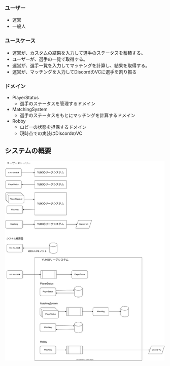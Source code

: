 ### ユーザー

- 運営
- 一般人

### ユースケース

- 運営が、カスタムの結果を入力して選手のステータスを蓄積する。
- ユーザーが、選手の一覧で取得する。
- 運営が、選手一覧を入力してマッチングを計算し、結果を取得する。
- 運営が、マッチングを入力してDiscordのVCに選手を割り振る

### ドメイン

- PlayerStatus
    - 選手のステータスを管理するドメイン
- MatchingSystem
    - 選手のステータスをもとにマッチングを計算するドメイン
- Robby
    - ロビーの状態を担保するドメイン
    - 現時点での実装はDiscordのVC


## システムの概要

![システム概要図](./img/20230407_システムの概要.drawio.svg)
